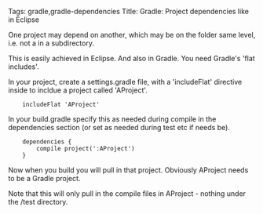 Tags: gradle,gradle-dependencies
Title: Gradle: Project dependencies like in Eclipse

One project may depend on another, which may be on the folder same level, i.e. not a in a subdirectory. 

This is easily achieved in Eclipse. And also in Gradle.  You need Gradle's 'flat includes'.

In your project, create a settings.gradle file, with a 'includeFlat' directive inside to incldue a project called 'AProject'.

		includeFlat 'AProject'

In your build.gradle specify this as needed during compile in the dependencies section (or set as needed during test etc if needs be).

		dependencies {
			compile project(':AProject')
		}

Now when you build you will pull in that project. Obviously AProject needs to be a Gradle project.

Note that this will only pull in the compile files in AProject - nothing under the /test directory.
